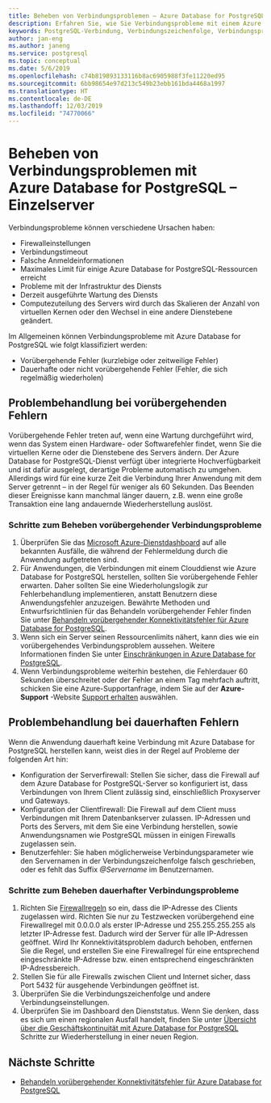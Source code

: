 ```yaml
---
title: Beheben von Verbindungsproblemen – Azure Database for PostgreSQL – Einzelserver
description: Erfahren Sie, wie Sie Verbindungsprobleme mit einem Azure Database for PostgreSQL-Einzelserver beheben.
keywords: PostgreSQL-Verbindung, Verbindungszeichenfolge, Verbindungsprobleme, vorübergehender Fehler, Verbindungsfehler
author: jan-eng
ms.author: janeng
ms.service: postgresql
ms.topic: conceptual
ms.date: 5/6/2019
ms.openlocfilehash: c74b819893133116b8ac6905988f3fe11220ed95
ms.sourcegitcommit: 6bb98654e97d213c549b23ebb161bda4468a1997
ms.translationtype: HT
ms.contentlocale: de-DE
ms.lasthandoff: 12/03/2019
ms.locfileid: "74770066"
---
```

# <a name="troubleshoot-connection-issues-to-azure-database-for-postgresql---single-server"></a>Beheben von Verbindungsproblemen mit Azure Database for PostgreSQL – Einzelserver

Verbindungsprobleme können verschiedene Ursachen haben:

* Firewalleinstellungen
* Verbindungstimeout
* Falsche Anmeldeinformationen
* Maximales Limit für einige Azure Database for PostgreSQL-Ressourcen erreicht
* Probleme mit der Infrastruktur des Diensts
* Derzeit ausgeführte Wartung des Diensts
* Computezuteilung des Servers wird durch das Skalieren der Anzahl von virtuellen Kernen oder den Wechsel in eine andere Dienstebene geändert.

Im Allgemeinen können Verbindungsprobleme mit Azure Database for PostgreSQL wie folgt klassifiziert werden:

* Vorübergehende Fehler (kurzlebige oder zeitweilige Fehler)
* Dauerhafte oder nicht vorübergehende Fehler (Fehler, die sich regelmäßig wiederholen)

## <a name="troubleshoot-transient-errors"></a>Problembehandlung bei vorübergehenden Fehlern

Vorübergehende Fehler treten auf, wenn eine Wartung durchgeführt wird, wenn das System einen Hardware- oder Softwarefehler findet, wenn Sie die virtuellen Kerne oder die Dienstebene des Servers ändern. Der Azure Database for PostgreSQL-Dienst verfügt über integrierte Hochverfügbarkeit und ist dafür ausgelegt, derartige Probleme automatisch zu umgehen. Allerdings wird für eine kurze Zeit die Verbindung Ihrer Anwendung mit dem Server getrennt – in der Regel für weniger als 60 Sekunden. Das Beenden dieser Ereignisse kann manchmal länger dauern, z.B. wenn eine große Transaktion eine lang andauernde Wiederherstellung auslöst.

### <a name="steps-to-resolve-transient-connectivity-issues"></a>Schritte zum Beheben vorübergehender Verbindungsprobleme

1. Überprüfen Sie das [Microsoft Azure-Dienstdashboard](https://azure.microsoft.com/status) auf alle bekannten Ausfälle, die während der Fehlermeldung durch die Anwendung aufgetreten sind.
2. Für Anwendungen, die Verbindungen mit einem Clouddienst wie Azure Database for PostgreSQL herstellen, sollten Sie vorübergehende Fehler erwarten. Daher sollten Sie eine Wiederholungslogik zur Fehlerbehandlung implementieren, anstatt Benutzern diese Anwendungsfehler anzuzeigen. Bewährte Methoden und Entwurfsrichtlinien für das Behandeln vorübergehender Fehler finden Sie unter [Behandeln vorübergehender Konnektivitätsfehler für Azure Database for PostgreSQL](concepts-connectivity.md).
3. Wenn sich ein Server seinen Ressourcenlimits nähert, kann dies wie ein vorübergehendes Verbindungsproblem aussehen. Weitere Informationen finden Sie unter [Einschränkungen in Azure Database for PostgreSQL](concepts-limits.md).
4. Wenn Verbindungsprobleme weiterhin bestehen, die Fehlerdauer 60 Sekunden überschreitet oder der Fehler an einem Tag mehrfach auftritt, schicken Sie eine Azure-Supportanfrage, indem Sie auf der **Azure-Support** -Website [Support erhalten](https://azure.microsoft.com/support/options) auswählen.

## <a name="troubleshoot-persistent-errors"></a>Problembehandlung bei dauerhaften Fehlern

Wenn die Anwendung dauerhaft keine Verbindung mit Azure Database for PostgreSQL herstellen kann, weist dies in der Regel auf Probleme der folgenden Art hin:

* Konfiguration der Serverfirewall: Stellen Sie sicher, dass die Firewall auf dem Azure Database for PostgreSQL-Server so konfiguriert ist, dass Verbindungen von Ihrem Client zulässig sind, einschließlich Proxyserver und Gateways.
* Konfiguration der Clientfirewall: Die Firewall auf dem Client muss Verbindungen mit Ihrem Datenbankserver zulassen. IP-Adressen und Ports des Servers, mit dem Sie eine Verbindung herstellen, sowie Anwendungsnamen wie PostgreSQL müssen in einigen Firewalls zugelassen sein.
* Benutzerfehler: Sie haben möglicherweise Verbindungsparameter wie den Servernamen in der Verbindungszeichenfolge falsch geschrieben, oder es fehlt das Suffix *\@Servername* im Benutzernamen.

### <a name="steps-to-resolve-persistent-connectivity-issues"></a>Schritte zum Beheben dauerhafter Verbindungsprobleme

1. Richten Sie [Firewallregeln](howto-manage-firewall-using-portal.md) so ein, dass die IP-Adresse des Clients zugelassen wird. Richten Sie nur zu Testzwecken vorübergehend eine Firewallregel mit 0.0.0.0 als erster IP-Adresse und 255.255.255.255 als letzter IP-Adresse fest. Dadurch wird der Server für alle IP-Adressen geöffnet. Wird Ihr Konnektivitätsproblem dadurch behoben, entfernen Sie die Regel, und erstellen Sie eine Firewallregel für eine entsprechend eingeschränkte IP-Adresse bzw. einen entsprechend eingeschränkten IP-Adressbereich.
2. Stellen Sie für alle Firewalls zwischen Client und Internet sicher, dass Port 5432 für ausgehende Verbindungen geöffnet ist.
3. Überprüfen Sie die Verbindungszeichenfolge und andere Verbindungseinstellungen.
4. Überprüfen Sie im Dashboard den Dienststatus. Wenn Sie denken, dass es sich um einen regionalen Ausfall handelt, finden Sie unter [Übersicht über die Geschäftskontinuität mit Azure Database for PostgreSQL](concepts-business-continuity.md) Schritte zur Wiederherstellung in einer neuen Region.

## <a name="next-steps"></a>Nächste Schritte

* [Behandeln vorübergehender Konnektivitätsfehler für Azure Database for PostgreSQL](concepts-connectivity.md)
